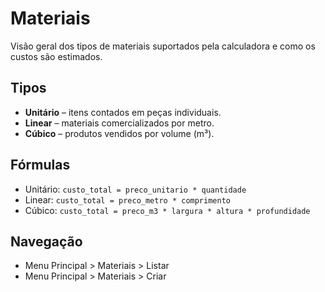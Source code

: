 # Materiais

Visão geral dos tipos de materiais suportados pela calculadora e como os custos são estimados.

## Tipos

- **Unitário** – itens contados em peças individuais.
- **Linear** – materiais comercializados por metro.
- **Cúbico** – produtos vendidos por volume (m³).

## Fórmulas

- Unitário: `custo_total = preco_unitario * quantidade`
- Linear: `custo_total = preco_metro * comprimento`
- Cúbico: `custo_total = preco_m3 * largura * altura * profundidade`

## Navegação

- Menu Principal > Materiais > Listar
- Menu Principal > Materiais > Criar
